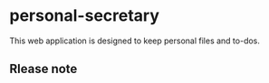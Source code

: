 # personal-secretary
This web application is designed to keep personal files and to-dos.
   

## Rlease note
